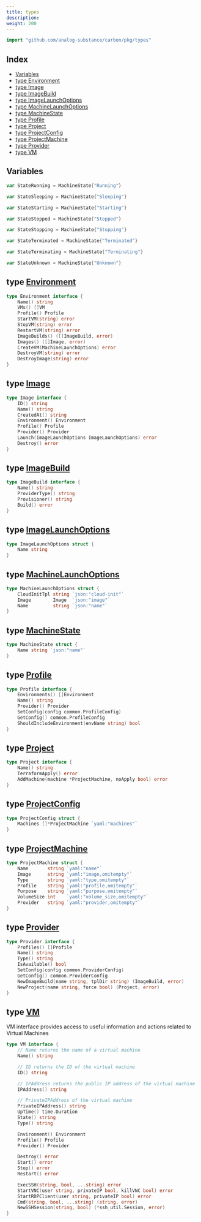 ```yaml
---
title: types
description: 
weight: 200
---
```



```go
import "github.com/analog-substance/carbon/pkg/types"
```

## Index

- [Variables](<#variables>)
- [type Environment](<#Environment>)
- [type Image](<#Image>)
- [type ImageBuild](<#ImageBuild>)
- [type ImageLaunchOptions](<#ImageLaunchOptions>)
- [type MachineLaunchOptions](<#MachineLaunchOptions>)
- [type MachineState](<#MachineState>)
- [type Profile](<#Profile>)
- [type Project](<#Project>)
- [type ProjectConfig](<#ProjectConfig>)
- [type ProjectMachine](<#ProjectMachine>)
- [type Provider](<#Provider>)
- [type VM](<#VM>)


## Variables

<a name="StateRunning"></a>

```go
var StateRunning = MachineState{"Running"}
```

<a name="StateSleeping"></a>

```go
var StateSleeping = MachineState{"Sleeping"}
```

<a name="StateStarting"></a>

```go
var StateStarting = MachineState{"Starting"}
```

<a name="StateStopped"></a>

```go
var StateStopped = MachineState{"Stopped"}
```

<a name="StateStopping"></a>

```go
var StateStopping = MachineState{"Stopping"}
```

<a name="StateTerminated"></a>

```go
var StateTerminated = MachineState{"Terminated"}
```

<a name="StateTerminating"></a>

```go
var StateTerminating = MachineState{"Terminating"}
```

<a name="StateUnknown"></a>

```go
var StateUnknown = MachineState{"Unknown"}
```

<a name="Environment"></a>
## type [Environment](<https://github.com/analog-substance/carbon/blob/main/pkg/types/environment.go#L9-L21>)



```go
type Environment interface {
    Name() string
    VMs() []VM
    Profile() Profile
    StartVM(string) error
    StopVM(string) error
    RestartVM(string) error
    ImageBuilds() ([]ImageBuild, error)
    Images() ([]Image, error)
    CreateVM(MachineLaunchOptions) error
    DestroyVM(string) error
    DestroyImage(string) error
}
```

<a name="Image"></a>
## type [Image](<https://github.com/analog-substance/carbon/blob/main/pkg/types/image.go#L7-L16>)



```go
type Image interface {
    ID() string
    Name() string
    CreatedAt() string
    Environment() Environment
    Profile() Profile
    Provider() Provider
    Launch(imageLaunchOptions ImageLaunchOptions) error
    Destroy() error
}
```

<a name="ImageBuild"></a>
## type [ImageBuild](<https://github.com/analog-substance/carbon/blob/main/pkg/types/image_build.go#L3-L8>)



```go
type ImageBuild interface {
    Name() string
    ProviderType() string
    Provisioner() string
    Build() error
}
```

<a name="ImageLaunchOptions"></a>
## type [ImageLaunchOptions](<https://github.com/analog-substance/carbon/blob/main/pkg/types/image.go#L3-L5>)



```go
type ImageLaunchOptions struct {
    Name string
}
```

<a name="MachineLaunchOptions"></a>
## type [MachineLaunchOptions](<https://github.com/analog-substance/carbon/blob/main/pkg/types/environment.go#L3-L7>)



```go
type MachineLaunchOptions struct {
    CloudInitTpl string `json:"cloud-init"`
    Image        Image  `json:"image"`
    Name         string `json:"name"`
}
```

<a name="MachineState"></a>
## type [MachineState](<https://github.com/analog-substance/carbon/blob/main/pkg/types/vm.go#L8-L10>)



```go
type MachineState struct {
    Name string `json:"name"`
}
```

<a name="Profile"></a>
## type [Profile](<https://github.com/analog-substance/carbon/blob/main/pkg/types/profile.go#L5-L12>)



```go
type Profile interface {
    Environments() []Environment
    Name() string
    Provider() Provider
    SetConfig(config common.ProfileConfig)
    GetConfig() common.ProfileConfig
    ShouldIncludeEnvironment(envName string) bool
}
```

<a name="Project"></a>
## type [Project](<https://github.com/analog-substance/carbon/blob/main/pkg/types/project.go#L3-L7>)



```go
type Project interface {
    Name() string
    TerraformApply() error
    AddMachine(machine *ProjectMachine, noApply bool) error
}
```

<a name="ProjectConfig"></a>
## type [ProjectConfig](<https://github.com/analog-substance/carbon/blob/main/pkg/types/vm.go#L64-L66>)



```go
type ProjectConfig struct {
    Machines []*ProjectMachine `yaml:"machines"`
}
```

<a name="ProjectMachine"></a>
## type [ProjectMachine](<https://github.com/analog-substance/carbon/blob/main/pkg/types/vm.go#L54-L62>)



```go
type ProjectMachine struct {
    Name       string `yaml:"name"`
    Image      string `yaml:"image,omitempty"`
    Type       string `yaml:"type,omitempty"`
    Profile    string `yaml:"profile,omitempty"`
    Purpose    string `yaml:"purpose,omitempty"`
    VolumeSize int    `yaml:"volume_size,omitempty"`
    Provider   string `yaml:"provider,omitempty"`
}
```

<a name="Provider"></a>
## type [Provider](<https://github.com/analog-substance/carbon/blob/main/pkg/types/provider.go#L5-L14>)



```go
type Provider interface {
    Profiles() []Profile
    Name() string
    Type() string
    IsAvailable() bool
    SetConfig(config common.ProviderConfig)
    GetConfig() common.ProviderConfig
    NewImageBuild(name string, tplDir string) (ImageBuild, error)
    NewProject(name string, force bool) (Project, error)
}
```

<a name="VM"></a>
## type [VM](<https://github.com/analog-substance/carbon/blob/main/pkg/types/vm.go#L22-L52>)

VM interface provides access to useful information and actions related to Virtual Machines

```go
type VM interface {
    // Name returns the name of a virtual machine
    Name() string

    // ID returns the ID of the virtual machine
    ID() string

    // IPAddress returns the public IP address of the virtual machine
    IPAddress() string

    // PrivateIPAddress of the virtual machine
    PrivateIPAddress() string
    UpTime() time.Duration
    State() string
    Type() string

    Environment() Environment
    Profile() Profile
    Provider() Provider

    Destroy() error
    Start() error
    Stop() error
    Restart() error

    ExecSSH(string, bool, ...string) error
    StartVNC(user string, privateIP bool, killVNC bool) error
    StartRDPClient(user string, privateIP bool) error
    Cmd(string, bool, ...string) (string, error)
    NewSSHSession(string, bool) (*ssh_util.Session, error)
}
```

